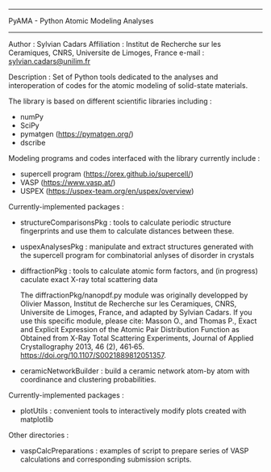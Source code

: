 *******************************************************
PyAMA - Python Atomic Modeling Analyses
*******************************************************
Author : Sylvian Cadars
Affiliation : Institut de Recherche sur les Ceramiques, CNRS, Universite de Limoges, France
e-mail : sylvian.cadars@unilim.fr

Description : 
Set of Python tools dedicated to the analyses and interoperation of codes for the atomic modeling of solid-state materials.

The library is based on different scientific libraries including :
- numPy
- SciPy
- pymatgen (https://pymatgen.org/)
- dscribe

Modeling programs and codes interfaced with the library currently include :
- supercell program (https://orex.github.io/supercell/)
- VASP (https://www.vasp.at/)
- USPEX (https://uspex-team.org/en/uspex/overview)

Currently-implemented packages :
- structureComparisonsPkg : tools to calculate periodic structure fingerprints and use them to calculate distances between these.
- uspexAnalysesPkg : manipulate and extract structures generated with the supercell program for combinatorial anlyses of disorder in crystals
- diffractionPkg : tools to calculate atomic form factors, and (in progress) caculate exact X-ray total scattering data

	The diffractionPkg/nanopdf.py module was originally developped by Olivier Masson, Institut de Recherche sur les Ceramiques, CNRS, Universite de Limoges, France, and adapted by Sylvian Cadars. If you use this specific module, please cite:
	Masson O., and Thomas P., Exact and Explicit Expression of the Atomic Pair Distribution Function as Obtained from X-Ray Total Scattering Experiments, Journal of Applied Crystallography 2013, 46 (2), 461‑65. https://doi.org/10.1107/S0021889812051357.

- ceramicNetworkBuilder : build a ceramic network atom-by atom with coordinance and clustering probabilities.

Currently-implemented packages :
- plotUtils : convenient tools to interactively modify plots created with matplotlib

Other directories :
- vaspCalcPreparations : examples of script to prepare series of VASP calculations and corresponding submission scripts.



